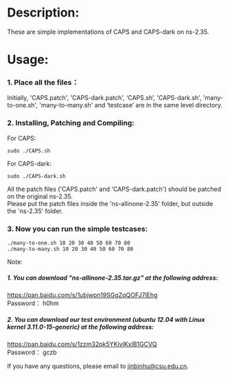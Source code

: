 # Description: 
  
These are simple implementations of CAPS and CAPS-dark on ns-2.35.  
  
# Usage:
  
### 1. Place all the files： 

Initially, 'CAPS.patch', 'CAPS-dark.patch', ‘CAPS.sh’, 'CAPS-dark.sh', 'many-to-one.sh', 'many-to-many.sh' and ‘testcase’ are in the same level directory.
  
### 2. Installing, Patching and Compiling:
	
For CAPS:
 
	sudo ./CAPS.sh
	
For CAPS-dark:
 
	sudo ./CAPS-dark.sh
	
All the patch files ('CAPS.patch' and 'CAPS-dark.patch') should be patched on the original ns-2.35.  
Please put the patch files inside the 'ns-allinone-2.35' folder, but outside the 'ns-2.35' folder. 
  
### 3. Now you can run the simple testcases:

	./many-to-one.sh 10 20 30 40 50 60 70 80
	./many-to-many.sh 10 20 30 40 50 60 70 80
	
Note:    
##### 1. You can download "ns-allinone-2.35.tar.gz" at the following address:
https://pan.baidu.com/s/1ubjwpn19SGgZqQOFJ7lEhg          
Password： h0hm 

##### 2. You can download our test environment (ubuntu 12.04 with Linux kernel 3.11.0-15-generic) at the following address:
https://pan.baidu.com/s/1zzm32pk5YKivlKxIB1GCVQ    
Password： gczb 
  
If you have any questions, please email to jinbinhu@csu.edu.cn.  
